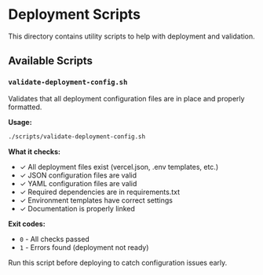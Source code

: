 # Deployment Scripts

This directory contains utility scripts to help with deployment and validation.

## Available Scripts

### `validate-deployment-config.sh`

Validates that all deployment configuration files are in place and properly formatted.

**Usage:**
```bash
./scripts/validate-deployment-config.sh
```

**What it checks:**
- ✓ All deployment files exist (vercel.json, .env templates, etc.)
- ✓ JSON configuration files are valid
- ✓ YAML configuration files are valid
- ✓ Required dependencies are in requirements.txt
- ✓ Environment templates have correct settings
- ✓ Documentation is properly linked

**Exit codes:**
- `0` - All checks passed
- `1` - Errors found (deployment not ready)

Run this script before deploying to catch configuration issues early.
